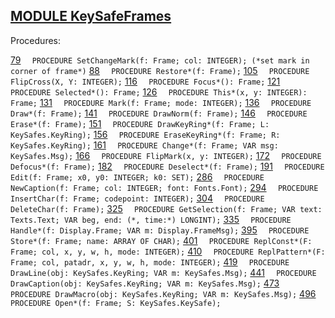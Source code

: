 
## [MODULE KeySafeFrames](https://github.com/io-core/Attest/blob/main/KeySafeFrames.Mod)

Procedures:

[79](https://github.com/io-core/Attest/blob/main/KeySafeFrames.Mod#79) `  PROCEDURE SetChangeMark(f: Frame; col: INTEGER); (*set mark in corner of frame*)`
[88](https://github.com/io-core/Attest/blob/main/KeySafeFrames.Mod#88) `  PROCEDURE Restore*(f: Frame);`
[105](https://github.com/io-core/Attest/blob/main/KeySafeFrames.Mod#105) `  PROCEDURE FlipCross(X, Y: INTEGER);`
[116](https://github.com/io-core/Attest/blob/main/KeySafeFrames.Mod#116) `  PROCEDURE Focus*(): Frame;`
[121](https://github.com/io-core/Attest/blob/main/KeySafeFrames.Mod#121) `  PROCEDURE Selected*(): Frame;`
[126](https://github.com/io-core/Attest/blob/main/KeySafeFrames.Mod#126) `  PROCEDURE This*(x, y: INTEGER): Frame;`
[131](https://github.com/io-core/Attest/blob/main/KeySafeFrames.Mod#131) `  PROCEDURE Mark(f: Frame; mode: INTEGER);`
[136](https://github.com/io-core/Attest/blob/main/KeySafeFrames.Mod#136) `  PROCEDURE Draw*(f: Frame);`
[141](https://github.com/io-core/Attest/blob/main/KeySafeFrames.Mod#141) `  PROCEDURE DrawNorm(f: Frame);`
[146](https://github.com/io-core/Attest/blob/main/KeySafeFrames.Mod#146) `  PROCEDURE Erase*(f: Frame);`
[151](https://github.com/io-core/Attest/blob/main/KeySafeFrames.Mod#151) `  PROCEDURE DrawKeyRing*(f: Frame; L: KeySafes.KeyRing);`
[156](https://github.com/io-core/Attest/blob/main/KeySafeFrames.Mod#156) `  PROCEDURE EraseKeyRing*(f: Frame; R: KeySafes.KeyRing);`
[161](https://github.com/io-core/Attest/blob/main/KeySafeFrames.Mod#161) `  PROCEDURE Change*(f: Frame; VAR msg: KeySafes.Msg);`
[166](https://github.com/io-core/Attest/blob/main/KeySafeFrames.Mod#166) `  PROCEDURE FlipMark(x, y: INTEGER);`
[172](https://github.com/io-core/Attest/blob/main/KeySafeFrames.Mod#172) `  PROCEDURE Defocus*(f: Frame);`
[182](https://github.com/io-core/Attest/blob/main/KeySafeFrames.Mod#182) `  PROCEDURE Deselect*(f: Frame);`
[191](https://github.com/io-core/Attest/blob/main/KeySafeFrames.Mod#191) `  PROCEDURE Edit(f: Frame; x0, y0: INTEGER; k0: SET);`
[286](https://github.com/io-core/Attest/blob/main/KeySafeFrames.Mod#286) `  PROCEDURE NewCaption(f: Frame; col: INTEGER; font: Fonts.Font);`
[294](https://github.com/io-core/Attest/blob/main/KeySafeFrames.Mod#294) `  PROCEDURE InsertChar(f: Frame; codepoint: INTEGER);`
[304](https://github.com/io-core/Attest/blob/main/KeySafeFrames.Mod#304) `  PROCEDURE DeleteChar(f: Frame);`
[325](https://github.com/io-core/Attest/blob/main/KeySafeFrames.Mod#325) `  PROCEDURE GetSelection(f: Frame; VAR text: Texts.Text; VAR beg, end: (*, time:*) LONGINT);`
[335](https://github.com/io-core/Attest/blob/main/KeySafeFrames.Mod#335) `  PROCEDURE Handle*(f: Display.Frame; VAR m: Display.FrameMsg);`
[395](https://github.com/io-core/Attest/blob/main/KeySafeFrames.Mod#395) `  PROCEDURE Store*(f: Frame; name: ARRAY OF CHAR);`
[401](https://github.com/io-core/Attest/blob/main/KeySafeFrames.Mod#401) `  PROCEDURE ReplConst*(F: Frame; col, x, y, w, h, mode: INTEGER);`
[410](https://github.com/io-core/Attest/blob/main/KeySafeFrames.Mod#410) `  PROCEDURE ReplPattern*(F: Frame; col, patadr, x, y, w, h, mode: INTEGER);`
[419](https://github.com/io-core/Attest/blob/main/KeySafeFrames.Mod#419) `  PROCEDURE DrawLine(obj: KeySafes.KeyRing; VAR m: KeySafes.Msg);`
[441](https://github.com/io-core/Attest/blob/main/KeySafeFrames.Mod#441) `  PROCEDURE DrawCaption(obj: KeySafes.KeyRing; VAR m: KeySafes.Msg);`
[473](https://github.com/io-core/Attest/blob/main/KeySafeFrames.Mod#473) `  PROCEDURE DrawMacro(obj: KeySafes.KeyRing; VAR m: KeySafes.Msg);`
[496](https://github.com/io-core/Attest/blob/main/KeySafeFrames.Mod#496) `  PROCEDURE Open*(f: Frame; S: KeySafes.KeySafe);`
